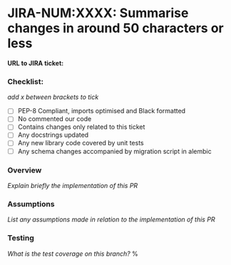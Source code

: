 # JIRA-NUM:XXXX: Summarise changes in around 50 characters or less

**URL to JIRA ticket:**

### Checklist:
*add x between brackets to tick*

- [ ] PEP-8 Compliant, imports optimised and Black formatted
- [ ] No commented our code 
- [ ] Contains changes only related to this ticket
- [ ] Any docstrings updated
- [ ] Any new library code covered by unit tests
- [ ] Any schema changes accompanied by migration script in alembic

### Overview 
*Explain briefly the implementation of this PR*

### Assumptions
*List any assumptions made in relation to the implementation of this PR*

### Testing
*What is the test coverage on this branch?*
<XX>%